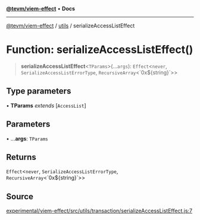 [**@tevm/viem-effect**](../../README.md) • **Docs**

***

[@tevm/viem-effect](../../modules.md) / [utils](../README.md) / serializeAccessListEffect

# Function: serializeAccessListEffect()

> **serializeAccessListEffect**\<`TParams`\>(...`args`): `Effect`\<`never`, `SerializeAccessListErrorType`, `RecursiveArray`\<\`0x$\{string\}\`\>\>

## Type parameters

• **TParams** *extends* [`AccessList`]

## Parameters

• ...**args**: `TParams`

## Returns

`Effect`\<`never`, `SerializeAccessListErrorType`, `RecursiveArray`\<\`0x$\{string\}\`\>\>

## Source

[experimental/viem-effect/src/utils/transaction/serializeAccessListEffect.js:7](https://github.com/evmts/tevm-monorepo/blob/main/experimental/viem-effect/src/utils/transaction/serializeAccessListEffect.js#L7)
